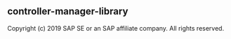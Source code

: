 ## controller-manager-library
Copyright (c) 2019 SAP SE or an SAP affiliate company. All rights reserved.     
